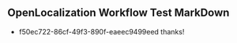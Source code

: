 ## OpenLocalization Workflow Test MarkDown
* f50ec722-86cf-49f3-890f-eaeec9499eed thanks!

<!--HONumber=Aug16_HO4-->



